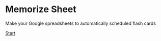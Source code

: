 # Memorize Sheet
Make your Google spreadsheets to automatically scheduled flash cards

[Start](https://omasakun.github.io/memorize-sheet/index.html)
